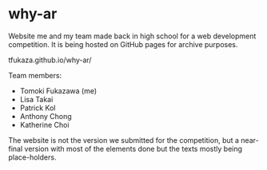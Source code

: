 # why-ar
Website me and my team made back in high school for a web development competition. It is being hosted on GitHub pages for archive purposes.

tfukaza.github.io/why-ar/

Team members:
- Tomoki Fukazawa (me)
- Lisa Takai
- Patrick Kol
- Anthony Chong
- Katherine Choi

The website is not the version we submitted for the competition, but a near-final version with most of the elements done but the texts mostly being place-holders. 

